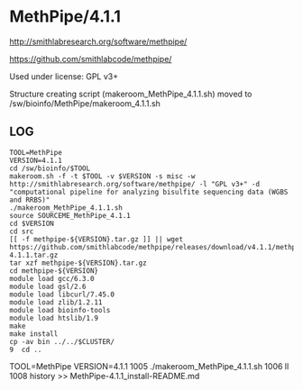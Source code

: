 MethPipe/4.1.1
========================

<http://smithlabresearch.org/software/methpipe/>

<https://github.com/smithlabcode/methpipe/>

Used under license:
GPL v3+

Structure creating script (makeroom_MethPipe_4.1.1.sh) moved to /sw/bioinfo/MethPipe/makeroom_4.1.1.sh

LOG
---

    TOOL=MethPipe
    VERSION=4.1.1
    cd /sw/bioinfo/$TOOL
    makeroom.sh -f -t $TOOL -v $VERSION -s misc -w http://smithlabresearch.org/software/methpipe/ -l "GPL v3+" -d "computational pipeline for analyzing bisulfite sequencing data (WGBS and RRBS)" 
    ./makeroom_MethPipe_4.1.1.sh
    source SOURCEME_MethPipe_4.1.1 
    cd $VERSION
    cd src
    [[ -f methpipe-${VERSION}.tar.gz ]] || wget https://github.com/smithlabcode/methpipe/releases/download/v4.1.1/methpipe-4.1.1.tar.gz
    tar xzf methpipe-${VERSION}.tar.gz
    cd methpipe-${VERSION}
    module load gcc/6.3.0
    module load gsl/2.6
    module load libcurl/7.45.0
    module load zlib/1.2.11
    module load bioinfo-tools
    module load htslib/1.9
    make
    make install
    cp -av bin ../../$CLUSTER/
    9  cd ..

TOOL=MethPipe
VERSION=4.1.1
1005  ./makeroom_MethPipe_4.1.1.sh 
1006  ll
1008  history >> MethPipe-4.1.1_install-README.md
